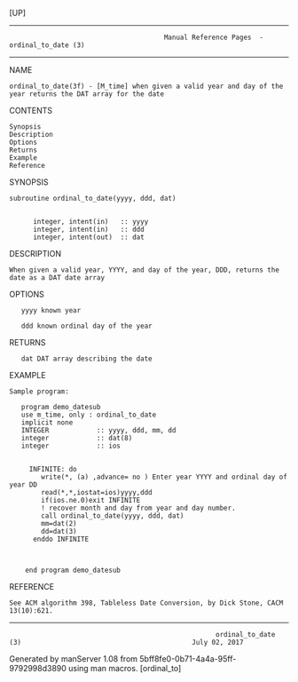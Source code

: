[UP]

-----------------------------------------------------------------------------------------------------------------------------------
                                           Manual Reference Pages  - ordinal_to_date (3)
-----------------------------------------------------------------------------------------------------------------------------------
                                                                 
NAME

    ordinal_to_date(3f) - [M_time] when given a valid year and day of the year returns the DAT array for the date

CONTENTS

    Synopsis
    Description
    Options
    Returns
    Example
    Reference

SYNOPSIS

    subroutine ordinal_to_date(yyyy, ddd, dat)


          integer, intent(in)   :: yyyy
          integer, intent(in)   :: ddd
          integer, intent(out)  :: dat

DESCRIPTION

    When given a valid year, YYYY, and day of the year, DDD, returns the date as a DAT date array

OPTIONS

       yyyy known year

       ddd known ordinal day of the year

RETURNS

       dat DAT array describing the date

EXAMPLE

    Sample program:

       program demo_datesub
       use m_time, only : ordinal_to_date
       implicit none
       INTEGER            :: yyyy, ddd, mm, dd
       integer            :: dat(8)
       integer            :: ios


         INFINITE: do
            write(*, (a) ,advance= no ) Enter year YYYY and ordinal day of year DD  
            read(*,*,iostat=ios)yyyy,ddd
            if(ios.ne.0)exit INFINITE
            ! recover month and day from year and day number.
            call ordinal_to_date(yyyy, ddd, dat)
            mm=dat(2)
            dd=dat(3)
          enddo INFINITE



        end program demo_datesub

REFERENCE

    See ACM algorithm 398, Tableless Date Conversion, by Dick Stone, CACM 13(10):621.

-----------------------------------------------------------------------------------------------------------------------------------

                                                        ordinal_to_date (3)                                           July 02, 2017

Generated by manServer 1.08 from 5bff8fe0-0b71-4a4a-95ff-9792998d3890 using man macros.
                                                           [ordinal_to]
